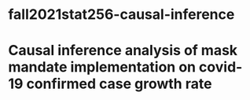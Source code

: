 # fall2021stat256-causal-inference
# Causal inference analysis of mask mandate implementation on covid-19 confirmed case growth rate
